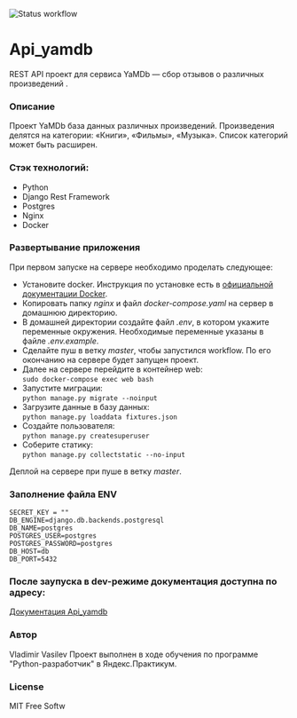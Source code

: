 ![Status workflow](https://github.com/vasilevva/yamdb_final/actions/workflows/yamdb_workflow.yml/badge.svg)

# Api_yamdb
REST API проект для сервиса YaMDb — сбор отзывов о различных произведений .

### Описание 
Проект YaMDb база данных различных произведений. Произведения делятся на категории: «Книги», «Фильмы», «Музыка».
Список категорий может быть расширен. 


### Стэк технологий:
- Python
- Django Rest Framework
- Postgres
- Nginx
- Docker

### Развертывание приложения

При первом запуске на сервере необходимо проделать следующее:
- Установите docker. Инструкция по установке есть 
в [официальной документации Docker](https://docs.docker.com).
- Копировать папку *nginx* и файл *docker-compose.yaml* на сервер в домашнюю директорию.
- В домашней директории создайте файл *.env*, в котором укажите переменные окружения.
  Необходимые переменные указаны в файле *.env.example*.
- Сделайте пуш в ветку *master*, чтобы запустился workflow. 
  По его окончанию на сервере будет запущен проект.
- Далее на сервере перейдите в контейнер web:   
```sudo docker-compose exec web bash```
- Запустите миграции:  
```python manage.py migrate --noinput```
- Загрузите данные в базу данных:  
```python manage.py loaddata fixtures.json```
- Создайте пользователя:  
```python manage.py createsuperuser```
- Соберите статику:  
```python manage.py collectstatic --no-input```

Деплой на сервере при пуше в ветку *master*.
### Заполнение файла ENV
```
SECRET_KEY = ""
DB_ENGINE=django.db.backends.postgresql 
DB_NAME=postgres
POSTGRES_USER=postgres
POSTGRES_PASSWORD=postgres
DB_HOST=db
DB_PORT=5432
```
### После заупуска в dev-режиме документация доступна по адресу:
[Документация Api_yamdb](http://127.0.0.1:8000/redoc/)

### Автор
Vladimir Vasilev
Проект выполнен в ходе обучения по программе "Python-разработчик" в Яндекс.Практикум.

### License
MIT
Free Softw